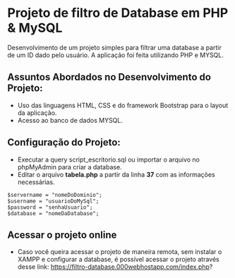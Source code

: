 # Projeto de filtro de Database em PHP & MySQL

Desenvolvimento de um projeto simples para filtrar uma database a partir de um ID dado pelo usuário. A aplicação foi feita utilizando PHP e MYSQL.

## Assuntos Abordados no Desenvolvimento do Projeto:

- Uso das linguagens HTML, CSS e do framework Bootstrap para o layout da aplicação.
- Acesso ao banco de dados MYSQL.

## Configuração do Projeto:

- Executar a query script_escritorio.sql ou importar o arquivo no phpMyAdmin para criar a database.
- Editar o arquivo **tabela.php** a partir da linha **37** com as informações necessárias.

```
$servername = "nomeDoDominio";
$username = "usuarioDoMySql";
$password = "senhaUsuario";
$database = "nomeDaDatabase";

```
## Acessar o projeto online

- Caso você queira acessar o projeto de maneira remota, sem instalar o XAMPP e configurar a database, é possível acessar o projeto através desse link: https://filtro-database.000webhostapp.com/index.php?
